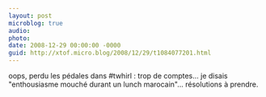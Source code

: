 ```yaml
---
layout: post
microblog: true
audio: 
photo: 
date: 2008-12-29 00:00:00 -0000
guid: http://xtof.micro.blog/2008/12/29/t1084077201.html
---
```

oops, perdu les pédales dans #twhirl : trop de comptes... je disais "enthousiasme mouché durant un lunch marocain"... résolutions à prendre.
